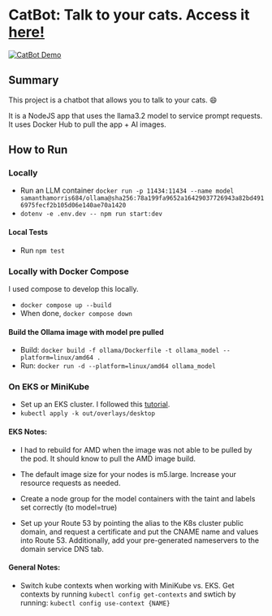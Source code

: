 # CatBot: Talk to your cats. Access it [here!](https://thecatbot.ai)


[![CatBot Demo](https://img.youtube.com/vi/Dlrrmmmn4M0/0.jpg)](https://www.youtube.com/watch?v=Dlrrmmmn4M0)


## Summary
This project is a chatbot that allows you to talk to your cats. :smile:

It is a NodeJS app that uses the llama3.2 model to service prompt requests. It uses Docker Hub to pull the app + AI images.

## How to Run

### Locally
- Run an LLM container `docker run -p 11434:11434 --name model samanthamorris684/ollama@sha256:78a199fa9652a16429037726943a82bd4916975fecf2b105d06e140ae70a1420`
- `dotenv -e .env.dev -- npm run start:dev`

#### Local Tests
- Run `npm test`

### Locally with Docker Compose
I used compose to develop this locally. 

- `docker compose up --build`
- When done, `docker compose down`

#### Build the Ollama image with model pre pulled
- Build: `docker build -f ollama/Dockerfile -t ollama_model --platform=linux/amd64 .`
- Run: `docker run -d --platform=linux/amd64 ollama_model`

### On EKS or MiniKube
- Set up an EKS cluster. I followed this [tutorial](https://medium.com/@tamerbenhassan/deploying-a-simple-application-using-eks-step-by-step-guide-512b1559a7bd).
- `kubectl apply -k out/overlays/desktop`

#### EKS Notes:
- I had to rebuild for AMD when the image was not able to be pulled by the pod. It should know to pull the AMD image build.
- The default image size for your nodes is m5.large. Increase your resource requests as needed.

- Create a node group for the model containers with the taint and labels set correctly (to model=true)
- Set up your Route 53 by pointing the alias to the K8s cluster public domain, and request a certificate and put the CNAME name and values into Route 53. Additionally, add your pre-generated nameservers to the domain service DNS tab.

#### General Notes:
- Switch kube contexts when working with MiniKube vs. EKS. Get contexts by running `kubectl config get-contexts` and swtich by running: `kubectl config use-context {NAME}`
